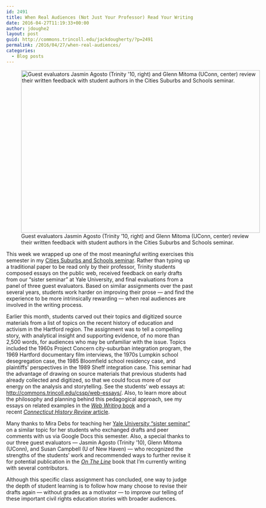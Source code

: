 ```yaml
---
id: 2491
title: When Real Audiences (Not Just Your Professor) Read Your Writing
date: 2016-04-27T11:19:33+00:00
author: jdoughe2
layout: post
guid: http://commons.trincoll.edu/jackdougherty/?p=2491
permalink: /2016/04/27/when-real-audiences/
categories:
  - Blog posts
---
```

<figure id="attachment_2492" style="width: 640px" class="wp-caption aligncenter"><img class="size-large wp-image-2492" src="http://commons.trincoll.edu/jackdougherty/files/2016/04/2016-04-25-Educ308-Mitoma-Agosto-640x435.jpg" alt="Guest evaluators Jasmin Agosto (Trinity '10, right) and Glenn Mitoma (UConn, center) review their written feedback with student authors in the Cities Suburbs and Schools seminar." width="640" height="435" /><figcaption class="wp-caption-text">Guest evaluators Jasmin Agosto (Trinity &#8217;10, right) and Glenn Mitoma (UConn, center) review their written feedback with student authors in the Cities Suburbs and Schools seminar.</figcaption></figure> 

This week we wrapped up one of the most meaningful writing exercises this semester in my [Cities Suburbs and Schools seminar](http://commons.trincoll.edu/cssp/seminar/). Rather than typing up a traditional paper to be read only by their professor, Trinity students composed essays on the public web, received feedback on early drafts from our &#8220;sister seminar&#8221; at Yale University, and final evaluations from a panel of three guest evaluators. Based on similar assignments over the past several years, students work harder on improving their prose &#8212; and find the experience to be more intrinsically rewarding &#8212; when real audiences are involved in the writing process.

Earlier this month, students carved out their topics and digitized source materials from a list of topics on the recent history of education and activism in the Hartford region. The assignment was to tell a compelling story, with analytical insight and supporting evidence, of no more than 2,500 words, for audiences who may be unfamiliar with the issue. Topics included the 1960s Project Concern city-suburban integration program, the 1969 Hartford documentary film interviews, the 1970s Lumpkin school desegregation case, the 1985 Bloomfield school residency case, and plaintiffs&#8217; perspectives in the 1989 Sheff integration case. This seminar had the advantage of drawing on source materials that previous students had already collected and digitized, so that we could focus more of our energy on the analysis and storytelling. See the students&#8217; web essays at: <http://commons.trincoll.edu/cssp/web-essays/>. Also, to learn more about the philosophy and planning behind this pedagogical approach, see my essays on related examples in the [_Web Writing_ book](http://webwriting.trincoll.edu) and a recent [_Connecticut History Review_ article](http://ontheline.trincoll.edu/book/chapter/connecticut-history-review/).

Many thanks to Mira Debs for teaching her [Yale University &#8220;sister seminar&#8221;](https://citiessuburbsschoolchoice.wordpress.com/) on a similar topic for her students who exchanged drafts and peer comments with us via Google Docs this semester. Also, a special thanks to our three guest evaluators &#8212; Jasmin Agosto (Trinity &#8217;10), Glenn Mitoma (UConn), and Susan Campbell (U of New Haven) &#8212; who recognized the strengths of the students&#8217; work and recommended ways to further revise it for potential publication in the _[On The Line](http://ontheline.trincoll.edu)_ book that I&#8217;m currently writing with several contributors.

Although this specific class assignment has concluded, one way to judge the depth of student learning is to follow how many choose to revise their drafts again &#8212; without grades as a motivator &#8212; to improve our telling of these important civil rights education stories with broader audiences.

&nbsp;

&nbsp;